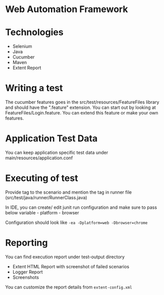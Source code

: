 # Web Automation Framework

# Technologies

 - Selenium
 - Java
 - Cucumber
 - Maven
 - Extent Report


# Writing a test
The cucumber features goes in the src/test/resources/FeatureFiles library and should have the ".feature" extension.
You can start out by looking at FeatureFiles/Login.feature. You can extend this feature or make your own features.

# Application Test Data
You can keep application specific test data under main/resources/application.conf

# Executing of test
Provide tag to the scenario and mention the tag in runner file (src/test/java/runner/RunnerClass.java)

In IDE, you can create/ edit junit run configuration and make sure to pass below variable
    - platform
    - browser

Configuration should look like
`-ea -Dplatform=web -Dbrowser=chrome`

# Reporting
You can find execution report under test-output directory
 - Extent HTML Report with screenshot of failed scenarios
 - Logger Report
 - Screenshots

You can customize the report details from `extent-config.xml`
